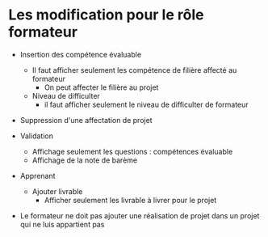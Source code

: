 # Les modification pour le  rôle formateur 

- Insertion des compétence évaluable 
  - Il faut afficher seulement les compétence de filière affecté au formateur
    - On peut affecter le filière au projet
  - Niveau de difficulter 
    - il faut afficher seulement le niveau de difficulter de formateur


- Suppression d'une affectation de projet
- Validation 
  - Affichage seulement les questions : compétences évaluable
  - Affichage de la note de barème 

- Apprenant 
  - Ajouter livrable
    - Afficher seulement les livrable à livrer pour le projet
- Le formateur ne doit pas ajouter une réalisation de projet dans un projet qui ne luis appartient pas